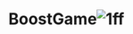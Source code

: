 # BoostGame![1ff](https://user-images.githubusercontent.com/98807449/202201024-5c5863e2-0322-4910-bb90-c79e47ae0f45.jpg)
